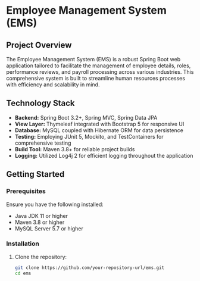 # Employee Management System (EMS)

## Project Overview
The Employee Management System (EMS) is a robust Spring Boot web application tailored to facilitate the management of employee details, roles, performance reviews, and payroll processing across various industries. This comprehensive system is built to streamline human resources processes with efficiency and scalability in mind.

## Technology Stack
- **Backend:** Spring Boot 3.2+, Spring MVC, Spring Data JPA
- **View Layer:** Thymeleaf integrated with Bootstrap 5 for responsive UI
- **Database:** MySQL coupled with Hibernate ORM for data persistence
- **Testing:** Employing JUnit 5, Mockito, and TestContainers for comprehensive testing
- **Build Tool:** Maven 3.8+ for reliable project builds
- **Logging:** Utilized Log4j 2 for efficient logging throughout the application

## Getting Started

### Prerequisites
Ensure you have the following installed:
- Java JDK 11 or higher
- Maven 3.8 or higher
- MySQL Server 5.7 or higher

### Installation
1. Clone the repository:
   ```bash
   git clone https://github.com/your-repository-url/ems.git
   cd ems
